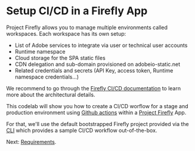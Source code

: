 # Setup CI/CD in a Firefly App

Project Firefly allows you to manage multiple environments called workspaces. Each workspace has its own setup: 

* List of Adobe services to integrate via user or technical user accounts
* Runtime namespace
* Cloud storage for the SPA static files
* CDN delegation and sub-domain provisioned on adobeio-static.net
* Related credentials and secrets (API Key, access token, Runtime namespace credentials...)

We recommend to go through the [Firefly CI/CD documentation](https://github.com/AdobeDocs/project-firefly/blob/master/guides/ci_cd_for_firefly_apps.md) to learn more about the architectural details.

This codelab will show you how to create a CI/CD worflow for a stage and production environment using [Github actions](https://github.com/features/actions) within a [Project Firefly](https://github.com/AdobeDocs/project-firefly) App.   

For that, we'll use the default bootstrapped Firefly project provided via the [CLI](https://github.com/adobe/aio-cli) which provides a sample CI/CD workflow out-of-the-box.  

Next: [Requirements](/lessons/requirements.md).  



  
